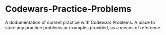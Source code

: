 # Codewars-Practice-Problems
A dodumentation of current practice with Codewars Problems. A place to store any practice problems or examples provided, as a means of reference.
